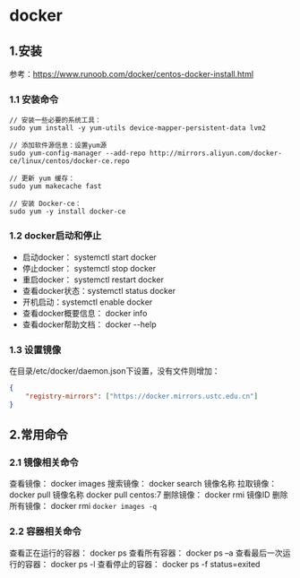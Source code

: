 # docker

## 1.安装
参考：https://www.runoob.com/docker/centos-docker-install.html

### 1.1 安装命令
```
// 安装一些必要的系统工具：
sudo yum install -y yum-utils device-mapper-persistent-data lvm2

// 添加软件源信息：设置yum源
sudo yum-config-manager --add-repo http://mirrors.aliyun.com/docker-ce/linux/centos/docker-ce.repo

// 更新 yum 缓存：
sudo yum makecache fast

// 安装 Docker-ce：
sudo yum -y install docker-ce
```

### 1.2 docker启动和停止

* 启动docker： systemctl start docker
* 停止docker： systemctl stop docker
* 重启docker： systemctl restart docker
* 查看docker状态：systemctl status docker
* 开机启动：systemctl enable docker
* 查看docker概要信息：	docker info
* 查看docker帮助文档：	docker --help


### 1.3 设置镜像

在目录/etc/docker/daemon.json下设置，没有文件则增加：
```json
{
	"registry-mirrors": ["https://docker.mirrors.ustc.edu.cn"]
}
```

## 2.常用命令

### 2.1 镜像相关命令

查看镜像： docker images
搜索镜像： docker search 镜像名称
拉取镜像： docker pull 镜像名称			docker pull centos:7
删除镜像： docker rmi 镜像ID
删除所有镜像： docker rmi `docker images -q`

### 2.2 容器相关命令

查看正在运行的容器： docker ps
查看所有容器： docker ps –a
查看最后一次运行的容器： docker ps -l
查看停止的容器： docker ps -f status=exited









































